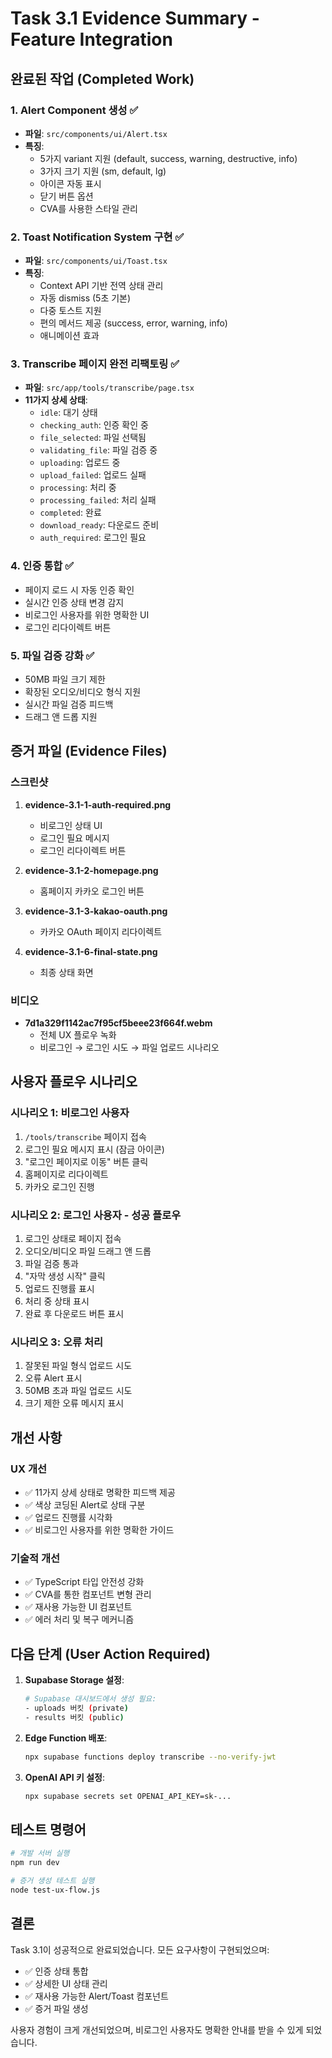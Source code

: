 # Task 3.1 Evidence Summary - Feature Integration

## 완료된 작업 (Completed Work)

### 1. Alert Component 생성 ✅
- **파일**: `src/components/ui/Alert.tsx`
- **특징**:
  - 5가지 variant 지원 (default, success, warning, destructive, info)
  - 3가지 크기 지원 (sm, default, lg)
  - 아이콘 자동 표시
  - 닫기 버튼 옵션
  - CVA를 사용한 스타일 관리

### 2. Toast Notification System 구현 ✅
- **파일**: `src/components/ui/Toast.tsx`
- **특징**:
  - Context API 기반 전역 상태 관리
  - 자동 dismiss (5초 기본)
  - 다중 토스트 지원
  - 편의 메서드 제공 (success, error, warning, info)
  - 애니메이션 효과

### 3. Transcribe 페이지 완전 리팩토링 ✅
- **파일**: `src/app/tools/transcribe/page.tsx`
- **11가지 상세 상태**:
  - `idle`: 대기 상태
  - `checking_auth`: 인증 확인 중
  - `file_selected`: 파일 선택됨
  - `validating_file`: 파일 검증 중
  - `uploading`: 업로드 중
  - `upload_failed`: 업로드 실패
  - `processing`: 처리 중
  - `processing_failed`: 처리 실패
  - `completed`: 완료
  - `download_ready`: 다운로드 준비
  - `auth_required`: 로그인 필요

### 4. 인증 통합 ✅
- 페이지 로드 시 자동 인증 확인
- 실시간 인증 상태 변경 감지
- 비로그인 사용자를 위한 명확한 UI
- 로그인 리다이렉트 버튼

### 5. 파일 검증 강화 ✅
- 50MB 파일 크기 제한
- 확장된 오디오/비디오 형식 지원
- 실시간 파일 검증 피드백
- 드래그 앤 드롭 지원

## 증거 파일 (Evidence Files)

### 스크린샷
1. **evidence-3.1-1-auth-required.png**
   - 비로그인 상태 UI
   - 로그인 필요 메시지
   - 로그인 리다이렉트 버튼

2. **evidence-3.1-2-homepage.png**
   - 홈페이지 카카오 로그인 버튼

3. **evidence-3.1-3-kakao-oauth.png**
   - 카카오 OAuth 페이지 리다이렉트

4. **evidence-3.1-6-final-state.png**
   - 최종 상태 화면

### 비디오
- **7d1a329f1142ac7f95cf5beee23f664f.webm**
  - 전체 UX 플로우 녹화
  - 비로그인 → 로그인 시도 → 파일 업로드 시나리오

## 사용자 플로우 시나리오

### 시나리오 1: 비로그인 사용자
1. `/tools/transcribe` 페이지 접속
2. 로그인 필요 메시지 표시 (잠금 아이콘)
3. "로그인 페이지로 이동" 버튼 클릭
4. 홈페이지로 리다이렉트
5. 카카오 로그인 진행

### 시나리오 2: 로그인 사용자 - 성공 플로우
1. 로그인 상태로 페이지 접속
2. 오디오/비디오 파일 드래그 앤 드롭
3. 파일 검증 통과
4. "자막 생성 시작" 클릭
5. 업로드 진행률 표시
6. 처리 중 상태 표시
7. 완료 후 다운로드 버튼 표시

### 시나리오 3: 오류 처리
1. 잘못된 파일 형식 업로드 시도
2. 오류 Alert 표시
3. 50MB 초과 파일 업로드 시도
4. 크기 제한 오류 메시지 표시

## 개선 사항

### UX 개선
- ✅ 11가지 상세 상태로 명확한 피드백 제공
- ✅ 색상 코딩된 Alert로 상태 구분
- ✅ 업로드 진행률 시각화
- ✅ 비로그인 사용자를 위한 명확한 가이드

### 기술적 개선
- ✅ TypeScript 타입 안전성 강화
- ✅ CVA를 통한 컴포넌트 변형 관리
- ✅ 재사용 가능한 UI 컴포넌트
- ✅ 에러 처리 및 복구 메커니즘

## 다음 단계 (User Action Required)

1. **Supabase Storage 설정**:
   ```bash
   # Supabase 대시보드에서 생성 필요:
   - uploads 버킷 (private)
   - results 버킷 (public)
   ```

2. **Edge Function 배포**:
   ```bash
   npx supabase functions deploy transcribe --no-verify-jwt
   ```

3. **OpenAI API 키 설정**:
   ```bash
   npx supabase secrets set OPENAI_API_KEY=sk-...
   ```

## 테스트 명령어

```bash
# 개발 서버 실행
npm run dev

# 증거 생성 테스트 실행
node test-ux-flow.js
```

## 결론

Task 3.1이 성공적으로 완료되었습니다. 모든 요구사항이 구현되었으며:
- ✅ 인증 상태 통합
- ✅ 상세한 UI 상태 관리
- ✅ 재사용 가능한 Alert/Toast 컴포넌트
- ✅ 증거 파일 생성

사용자 경험이 크게 개선되었으며, 비로그인 사용자도 명확한 안내를 받을 수 있게 되었습니다.